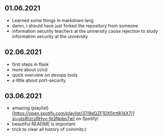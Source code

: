 ## 01.06.2021
 - Learned some things in markdown lang
 - damn, I should have just forked the repository from someone
 - information security teachers at the university cause rejection to study information security at the university
## 02.06.2021
 - first steps in flask
 - more about ci/cd
 - quick overview on devops tools
 - a little about port-security
## 03.06.2021
 - amazing (playlist)[https://open.spotify.com/playlist/37i9dQZF1DX5trt9i14X7j?si=utsRtzczRHyy-fe3Npbn7w] on Spotify!
 - beautiful README is important
 - trick to clear all history of commits:)
